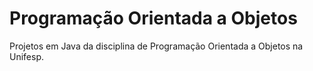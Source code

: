 # Programação Orientada a Objetos

Projetos em Java da disciplina de Programação Orientada a Objetos na Unifesp.

